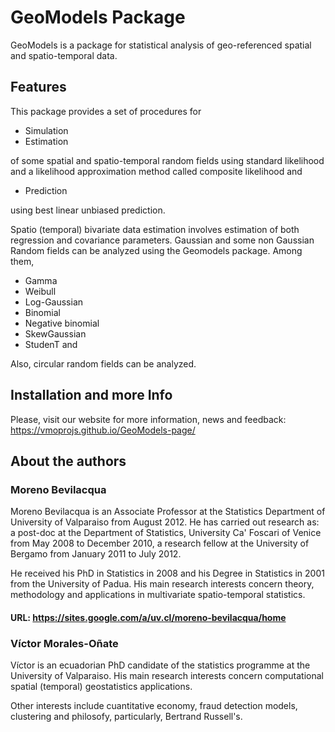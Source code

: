 # GeoModels Package

GeoModels is a package for statistical analysis of geo-referenced spatial and spatio-temporal data.




<!--
<a href="https://www.buymeacoffee.com/samanyougarg"><img src="https://www.buymeacoffee.com/assets/img/custom_images/orange_img.png" alt="Buy Me A Coffee" style="height: 41px !important;width: 174px !important;box-shadow: 0px 3px 2px 0px rgba(190, 190, 190, 0.5) !important;-webkit-box-shadow: 0px 3px 2px 0px rgba(190, 190, 190, 0.5) !important;" target="_blank"></a>

## Live Demo
## [Hanuman](https://samanyougarg.com/hanuman)
![Hanuman](/Screenshots/hanuman.jpg "Hanuman Preview")
-->

## Features

This package provides a set of procedures for

- Simulation
- Estimation

of some spatial and spatio-temporal random fields using standard likelihood and a likelihood approximation method called composite likelihood and

- Prediction

using best linear unbiased prediction.

Spatio (temporal) bivariate data estimation involves estimation of both regression and covariance parameters.  Gaussian and some non Gaussian Random fields can be analyzed using the Geomodels package. Among them,

- Gamma
- Weibull
- Log-Gaussian
- Binomial
- Negative binomial
- SkewGaussian
- StudenT and 

Also, circular random fields can be analyzed.


## Installation and more Info

Please, visit our website for more information, news and feedback: https://vmoprojs.github.io/GeoModels-page/

## About the authors

### Moreno Bevilacqua

Moreno Bevilacqua is an Associate Professor at the Statistics Department of  University of Valparaiso  from August 2012. He has carried out research as: a post-doc at the  Department of Statistics, University Ca' Foscari of Venice from May 2008 to December 2010, a research fellow at the University of Bergamo from January 2011 to July 2012. 

He received his PhD in Statistics in 2008 and his Degree in Statistics in 2001 from the University of Padua. His main research interests concern  theory, methodology and applications in multivariate spatio-temporal statistics.

#### URL: https://sites.google.com/a/uv.cl/moreno-bevilacqua/home

### Víctor Morales-Oñate

Víctor is an ecuadorian PhD candidate of the statistics programme at the University of Valparaiso. His main research interests concern  computational spatial (temporal) geostatistics applications.

Other interests include cuantitative economy, fraud detection models, clustering and philosofy, particularly, Bertrand Russell's.
